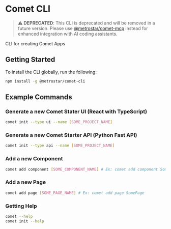# Comet CLI

> **⚠️ DEPRECATED**: This CLI is deprecated and will be removed in a future version. Please use [@metrostar/comet-mcp](../comet-mcp) instead for enhanced integration with AI coding assistants.

CLI for creating Comet Apps

## Getting Started

To install the CLI globally, run the following:

```sh
npm install -g @metrostar/comet-cli
```

## Example Commands

### Generate a new Comet Stater UI (React with TypeScript)

```sh
comet init --type ui --name [SOME_PROJECT_NAME]
```

### Generate a new Comet Starter API (Python Fast API)

```sh
comet init --type api --name [SOME_PROJECT_NAME]
```

### Add a new Component

```sh
comet add component [SOME_COMPONENT_NAME] # Ex: comet add component SomeComponent
```

### Add a new Page

```sh
comet add page [SOME_PAGE_NAME] # Ex: comet add page SomePage
```

### Getting Help

```sh
comet --help
comet init --help
```
